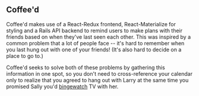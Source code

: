 ## Coffee'd
 Coffee'd makes use of a React-Redux frontend, React-Materialize for styling and a Rails API backend to remind users to make plans with their friends based on when they've last seen each other. This was inspired by a common problem that a lot of people face -- it's hard to remember when you last hung out with one of your friends! (It's also hard to decide on a place to go to.) 
 
Coffee'd seeks to solve both of these problems by gathering this information in one spot, so you don't need to cross-reference your calendar only to realize that you agreed to hang out with Larry at the same time you promised Sally you'd [bingewatch](github.com/ronricardo/aniflex-frontend) TV with her.
